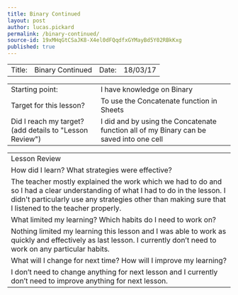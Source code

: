```yaml
---
title: Binary Continued
layout: post
author: lucas.pickard
permalink: /binary-continued/
source-id: 19xMHqGtCSaJK8-X4el0dFQqdfxGYMayBd5Y02RBkKxg
published: true
---
```

<table>
  <tr>
    <td>Title:  </td>
    <td>Binary Continued</td>
    <td> Date:  </td>
    <td>18/03/17</td>
  </tr>
</table>


<table>
  <tr>
    <td>Starting point:</td>
    <td>I have knowledge on Binary</td>
  </tr>
  <tr>
    <td>Target for this lesson?</td>
    <td>To use the Concatenate function in Sheets</td>
  </tr>
  <tr>
    <td>Did I reach my target? 
(add details to "Lesson Review")</td>
    <td>I did and by using the Concatenate function all of my Binary can be saved into one cell</td>
  </tr>
</table>


<table>
  <tr>
    <td>Lesson Review</td>
  </tr>
  <tr>
    <td>How did I learn? What strategies were effective? </td>
  </tr>
  <tr>
    <td>The teacher mostly explained the work which we had to do and so I had a clear understanding of what I had to do in the lesson. I didn't particularly use any strategies other than making sure that I listened to the teacher properly.</td>
  </tr>
  <tr>
    <td>What limited my learning? Which habits do I need to work on? </td>
  </tr>
  <tr>
    <td>Nothing limited my learning this lesson and I was able to work as quickly and effectively as last lesson. I currently don’t need to work on any particular habits.</td>
  </tr>
  <tr>
    <td>What will I change for next time? How will I improve my learning?</td>
  </tr>
  <tr>
    <td>I don’t need to change anything for next lesson and I currently don’t need to improve anything for next lesson.</td>
  </tr>
</table>


